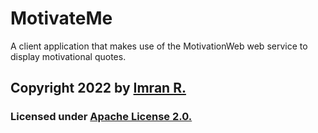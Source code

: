 # MotivateMe
A client application that makes use of the MotivationWeb web service to display motivational quotes.




## **Copyright 2022** by [Imran R.](https://github.com/imran-2003)

### Licensed under [Apache License 2.0.](https://github.com/space-ninja-x/The-Bell-App/blob/main/LICENSE)
